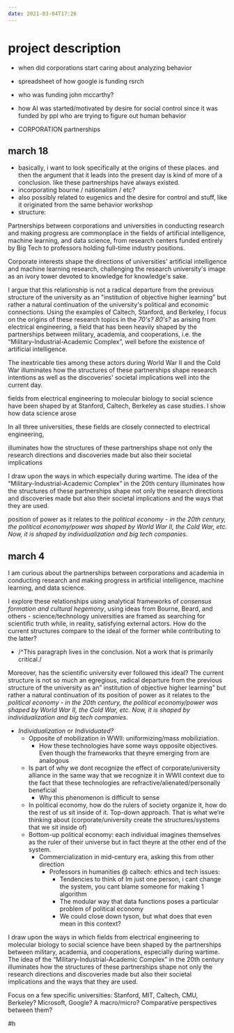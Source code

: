 ```yaml
---
date: 2021-03-04T17:26
---
```

# project description

- when did corporations start caring about analyzing behavior

- spreadsheet of how google is funding rsrch

- who was funding john mccarthy?


- how AI was started/motivated by desire for social control since it was funded by ppl who are trying to figure out human behavior

- CORPORATION partnerships

## march 18

- basically, i want to look specifically at the origins of these places. and then the argument that it leads into the present day is kind of more of a conclusion. like these partnerships have always existed.
- incorporating bourne / nationalism / etc?
- also possibly related to eugenics and the desire for control and stuff, like it originated from the same behavior workshop
- structure:



Partnerships between corporations and universities in conducting research and making progress are commonplace in the fields of artificial intelligence, machine learning, and data science, from research centers funded entirely by Big Tech to professors holding full-time industry positions.

Corporate interests shape the directions of universities' artificial intelligence and machine learning research, challenging the research university's image as an ivory tower devoted to knowledge for knowledge's sake.

I argue that this relationship is not a radical departure from the previous structure of the university as an "institution of objective higher learning” but rather a natural continuation of the university's political and economic connections. Using the examples of Caltech, Stanford, and Berkeley, I focus on the origins of these research topics in the _70's? 80's?_ as arising from electrical engineering, a field that has been heavily shaped by the partnerships between military, academia, and cooperations, i.e. the  “Military-Industrial-Academic Complex”, well before the existence of artificial intelligence.

The inextricable ties among these actors during World War II and the Cold War illuminates how the structures of these partnerships shape research intentions as well as the discoveries' societal implications well into the current day.





fields from electrical engineering to molecular biology to social science have been shaped by 
at Stanford, Caltech, Berkeley as case studies. I show how data science arose

In all three universities, these fields are closely connected to electrical engineering, 

illuminates how the structures of these partnerships shape not only the research directions and discoveries made but also their societal implications


I draw upon the ways in which especially during wartime. The idea of the “Military-Industrial-Academic Complex” in the 20th century illuminates how the structures of these partnerships shape not only the research directions and discoveries made but also their societal implications and the ways that they are used.



 position of power as it relates to the *political economy - in the 20th century, the political economy/power was shaped by World War II, the Cold War, etc. Now, it is shaped by individualization and big tech companies.* 





## march 4
I am curious about the partnerships between corporations and academia in conducting research and making progress in artificial intelligence, machine learning, and data science.

I explore these relationships using analytical frameworks of *consensus formation and cultural hegemony*, using ideas from Bourne, Beard, and others - science/technology universities are framed as searching for scientific truth while, in reality, satisfying external actors. How do the current structures compare to the ideal of the former while contributing to the latter?

* /^This paragraph lives in the conclusion. Not a work that is primarily critical./ 

Moreover, has the scientific university ever followed this ideal? The current structure is not so much an egregious, radical departure from the previous structure of the university as an” institution of objective higher learning” but rather a natural continuation of its position of power as it relates to the *political economy - in the 20th century, the political economy/power was shaped by World War II, the Cold War, etc. Now, it is shaped by individualization and big tech companies.* 
	
* *Individualization* or *Individuated?*
	* Opposite of mobilization in WWII: uniformizing/mass mobiliziation.
		* How these technologies have some ways opposite objectives. Even though the frameworks that theyre emerging from are analogous
	* Is part of why we dont recognize the effect of corporate/university alliance in the same way that we recognize it in WWII context due to the fact that these technologies are refractive/alienated/personally beneficial
		* Why this phenomenon is difficult to sense
	* In political economy, how do the rulers of society organize it, how do the rest of us sit inside of it. Top-down approach. That is what we’re thinking about (corporate/university create the structures/systems that we sit inside of)
	* Bottom-up political economy: each individual imagines themselves as the ruler of their universe but in fact theyre at the other end of the system.
		* Commercialization in mid-century era, asking this from other direction
			* Professors in humanities @ caltech: ethics and tech issues: 
				* Tendencies to think of Im just one person, i cant change the system, you cant blame someone for making 1 algorithm
				* The modular way that data functions poses a particular problem of political economy
				* We could close down tyson, but what does that even mean in this context?

I draw upon the ways in which fields from electrical engineering to molecular biology to social science have been shaped by the partnerships between military, academia, and cooperations, especially during wartime. The idea of the “Military-Industrial-Academic Complex” in the 20th century illuminates how the structures of these partnerships shape not only the research directions and discoveries made but also their societal implications and the ways that they are used.


Focus on a few specific universities: Stanford, MIT, Caltech, CMU, Berkeley? Microsoft, Google? A
macro/micro? Comparative perspectives between them?


	

#h